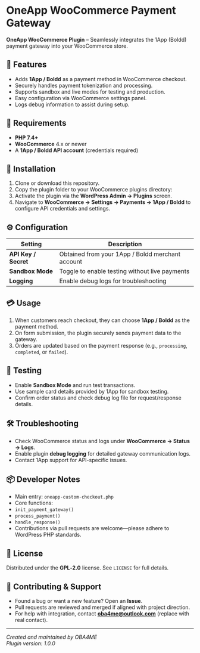 # OneApp WooCommerce Payment Gateway

**OneApp WooCommerce Plugin** – Seamlessly integrates the 1App (Boldd) payment gateway into your WooCommerce store.

## 🚀 Features

- Adds **1App / Boldd** as a payment method in WooCommerce checkout.
- Securely handles payment tokenization and processing.
- Supports sandbox and live modes for testing and production.
- Easy configuration via WooCommerce settings panel.
- Logs debug information to assist during setup.

## 🔧 Requirements

- **PHP 7.4+**
- **WooCommerce** 4.x or newer
- A **1App / Boldd API account** (credentials required)

## 🧩 Installation

1. Clone or download this repository.
2. Copy the plugin folder to your WooCommerce plugins directory:
3. Activate the plugin via the **WordPress Admin → Plugins** screen.
4. Navigate to **WooCommerce → Settings → Payments → 1App / Boldd** to configure API credentials and settings.

## ⚙️ Configuration

| Setting            | Description                                      |
|--------------------|--------------------------------------------------|
| **API Key / Secret** | Obtained from your 1App / Boldd merchant account |
| **Sandbox Mode**      | Toggle to enable testing without live payments |
| **Logging**           | Enable debug logs for troubleshooting         |

## 💳 Usage

1. When customers reach checkout, they can choose **1App / Boldd** as the payment method.
2. On form submission, the plugin securely sends payment data to the gateway.
3. Orders are updated based on the payment response (e.g., `processing`, `completed`, or `failed`).

## 🧪 Testing

- Enable **Sandbox Mode** and run test transactions.
- Use sample card details provided by 1App for sandbox testing.
- Confirm order status and check debug log file for request/response details.

## 🛠️ Troubleshooting

- Check WooCommerce status and logs under **WooCommerce → Status → Logs**.
- Enable plugin **debug logging** for detailed gateway communication logs.
- Contact 1App support for API-specific issues.

## 📦 Developer Notes

- Main entry: `oneapp-custom-checkout.php`
- Core functions:
- `init_payment_gateway()`
- `process_payment()`
- `handle_response()`
- Contributions via pull requests are welcome—please adhere to WordPress PHP standards.

## 📃 License

Distributed under the **GPL‑2.0** license. See `LICENSE` for full details.

## 🧩 Contributing & Support

- Found a bug or want a new feature? Open an **Issue**.
- Pull requests are reviewed and merged if aligned with project direction.
- For help with integration, contact **oba4me@outlook.com** (replace with real contact).

---

*Created and maintained by OBA4ME*  
*Plugin version: 1.0.0*
